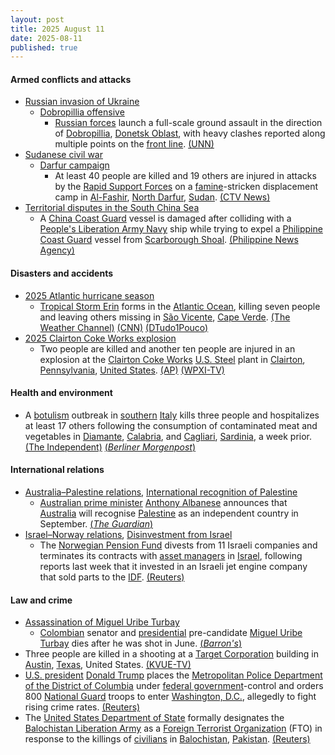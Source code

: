 ```yaml
---
layout: post
title: 2025 August 11
date: 2025-08-11
published: true
---
```



#### Armed conflicts and attacks

* [Russian invasion of Ukraine](https://en.wikipedia.org/wiki/Russian_invasion_of_Ukraine "Russian invasion of Ukraine")
  * [Dobropillia offensive](https://en.wikipedia.org/wiki/Dobropillia_offensive "Dobropillia offensive")
    * [Russian forces](https://en.wikipedia.org/wiki/Russian_Ground_Forces "Russian Ground Forces") launch a full-scale ground assault in the direction of [Dobropillia](https://en.wikipedia.org/wiki/Dobropillia "Dobropillia"), [Donetsk Oblast](https://en.wikipedia.org/wiki/Donetsk_Oblast "Donetsk Oblast"), with heavy clashes reported along multiple points on the [front line](https://en.wikipedia.org/wiki/Front_line "Front line"). [(UNN)](https://unn.ua/en/news/russian-federation-launches-full-scale-offensive-in-dobropillia-direction-afu-officer)
* [Sudanese civil war](https://en.wikipedia.org/wiki/Sudanese_civil_war_%282023%E2%80%93present%29 "Sudanese civil war (2023–present)")
  * [Darfur campaign](https://en.wikipedia.org/wiki/Darfur_campaign_%282023%E2%80%93present%29 "Darfur campaign (2023–present)")
    * At least 40 people are killed and 19 others are injured in attacks by the [Rapid Support Forces](https://en.wikipedia.org/wiki/Rapid_Support_Forces "Rapid Support Forces") on a [famine](https://en.wikipedia.org/wiki/Famine_in_Sudan_%282024%E2%80%93present%29 "Famine in Sudan (2024–present)")-stricken displacement camp in [Al-Fashir](https://en.wikipedia.org/wiki/Al-Fashir "Al-Fashir"), [North Darfur](https://en.wikipedia.org/wiki/North_Darfur "North Darfur"), [Sudan](https://en.wikipedia.org/wiki/Sudan "Sudan"). [(CTV News)](https://www.ctvnews.ca/world/article/sudans-rapid-support-forces-kill-40-people-in-north-darfur-displacement-camp-attack/)
* [Territorial disputes in the South China Sea](https://en.wikipedia.org/wiki/Territorial_disputes_in_the_South_China_Sea "Territorial disputes in the South China Sea")
  * A [China Coast Guard](https://en.wikipedia.org/wiki/China_Coast_Guard "China Coast Guard") vessel is damaged after colliding with a [People's Liberation Army Navy](https://en.wikipedia.org/wiki/People%27s_Liberation_Army_Navy "People's Liberation Army Navy") ship while trying to expel a [Philippine Coast Guard](https://en.wikipedia.org/wiki/Philippine_Coast_Guard "Philippine Coast Guard") vessel from [Scarborough Shoal](https://en.wikipedia.org/wiki/Scarborough_Shoal "Scarborough Shoal"). [(Philippine News Agency)](https://www.pna.gov.ph/articles/1256282)

#### Disasters and accidents

* [2025 Atlantic hurricane season](https://en.wikipedia.org/wiki/2025_Atlantic_hurricane_season "2025 Atlantic hurricane season")
  * [Tropical Storm Erin](https://en.wikipedia.org/wiki/Tropical_Storm_Erin_%282025%29 "Tropical Storm Erin (2025)") forms in the [Atlantic Ocean](https://en.wikipedia.org/wiki/Atlantic_Ocean "Atlantic Ocean"), killing seven people and leaving others missing in [São Vicente](https://en.wikipedia.org/wiki/S%C3%A3o_Vicente%2C_Cape_Verde "São Vicente, Cape Verde"), [Cape Verde](https://en.wikipedia.org/wiki/Cape_Verde "Cape Verde"). [(The Weather Channel)](https://weather.com/storms/hurricane/news/2025-08-11-tropical-storm-erin-forms-the-latest-forecast-track) [(CNN)](https://www.cnn.com/2025/08/11/weather/tropical-storm-erin-hurricane-season-climate) [(DTudo1Pouco)](https://dtudo1pouco.cv/sao-vicente-chuvas-numero-de-mortos-sobe-para-sete-ministro/)
* [2025 Clairton Coke Works explosion](https://en.wikipedia.org/wiki/2025_Clairton_Coke_Works_explosion "2025 Clairton Coke Works explosion")
  * Two people are killed and another ten people are injured in an explosion at the [Clairton Coke Works](https://en.wikipedia.org/wiki/Clairton_Coke_Works "Clairton Coke Works") [U.S. Steel](https://en.wikipedia.org/wiki/U.S._Steel "U.S. Steel") plant in [Clairton](https://en.wikipedia.org/wiki/Clairton%2C_Pennsylvania "Clairton, Pennsylvania"), [Pennsylvania](https://en.wikipedia.org/wiki/Pennsylvania "Pennsylvania"), [United States](https://en.wikipedia.org/wiki/United_States "United States"). [(AP)](https://apnews.com/article/clairton-steel-pittsburgh-explosion-coke-f6f81a1d33f22741668d4d75dbc8eaf7) [(WPXI-TV)](https://www.wpxi.com/news/local/explosion-reported-us-steel-clairton-coke-works-multiple-people-injured/FDX2T42G7FF33NUPSTVA3XOIPI/)

#### Health and environment

* A [botulism](https://en.wikipedia.org/wiki/Botulism "Botulism") outbreak in [southern](https://en.wikipedia.org/wiki/Southern_Italy "Southern Italy") [Italy](https://en.wikipedia.org/wiki/Italy "Italy") kills three people and hospitalizes at least 17 others following the consumption of contaminated meat and vegetables in [Diamante](https://en.wikipedia.org/wiki/Diamante%2C_Calabria "Diamante, Calabria"), [Calabria](https://en.wikipedia.org/wiki/Calabria "Calabria"), and [Cagliari](https://en.wikipedia.org/wiki/Cagliari "Cagliari"), [Sardinia](https://en.wikipedia.org/wiki/Sardinia "Sardinia"), a week prior. [(The Independent)](https://www.independent.co.uk/bulletin/news/botulism-italy-outbreak-broccoli-sandwich-deaths-b2806922.html) [(*Berliner Morgenpost*)](https://www.morgenpost.de/panorama/article409710681/italien-toedliche-snacks-kosten-drei-touristen-das-leben.html)

#### International relations

* [Australia–Palestine relations](https://en.wikipedia.org/wiki/Australia%E2%80%93Palestine_relations "Australia–Palestine relations"), [International recognition of Palestine](https://en.wikipedia.org/wiki/International_recognition_of_Palestine "International recognition of Palestine")
  * [Australian prime minister](https://en.wikipedia.org/wiki/Prime_Minister_of_Australia "Prime Minister of Australia") [Anthony Albanese](https://en.wikipedia.org/wiki/Anthony_Albanese "Anthony Albanese") announces that [Australia](https://en.wikipedia.org/wiki/Australia "Australia") will recognise [Palestine](https://en.wikipedia.org/wiki/Palestine "Palestine") as an independent country in September. [(*The Guardian*)](https://www.theguardian.com/australia-news/live/2025/aug/11/news-live-netanyahu-shameful-palestine-state-anthony-albanese-penny-wong-meteor-victoria-marles-papua-new-guinea-ntwnfb?CMP=share_btn_url&page=with%3Ablock-68995ecb8f08f4cafb5ad23f#block-68995ecb8f08f4cafb5ad23f)
* [Israel–Norway relations](https://en.wikipedia.org/wiki/Israel%E2%80%93Norway_relations "Israel–Norway relations"), [Disinvestment from Israel](https://en.wikipedia.org/wiki/Disinvestment_from_Israel "Disinvestment from Israel")
  * The [Norwegian Pension Fund](https://en.wikipedia.org/wiki/Government_Pension_Fund_of_Norway "Government Pension Fund of Norway") divests from 11 Israeli companies and terminates its contracts with [asset managers](https://en.wikipedia.org/wiki/Asset_management "Asset management") in [Israel](https://en.wikipedia.org/wiki/Israel "Israel"), following reports last week that it invested in an Israeli jet engine company that sold parts to the [IDF](https://en.wikipedia.org/wiki/Israel_Defense_Forces "Israel Defense Forces"). [(Reuters)](https://www.reuters.com/sustainability/society-equity/norway-wealth-fund-terminates-israel-asset-management-contracts-2025-08-11/)

#### Law and crime

* [Assassination of Miguel Uribe Turbay](https://en.wikipedia.org/wiki/Assassination_of_Miguel_Uribe_Turbay "Assassination of Miguel Uribe Turbay")
  * [Colombian](https://en.wikipedia.org/wiki/Colombia "Colombia") senator and [presidential](https://en.wikipedia.org/wiki/President_of_Colombia "President of Colombia") pre-candidate [Miguel Uribe Turbay](https://en.wikipedia.org/wiki/Miguel_Uribe_Turbay "Miguel Uribe Turbay") dies after he was shot in June. [(*Barron's*)](https://www.barrons.com/news/colombia-presidential-hopeful-dies-after-being-shot-in-june-wife-9376d4a4)
* Three people are killed in a shooting at a [Target Corporation](https://en.wikipedia.org/wiki/Target_Corporation "Target Corporation") building in [Austin](https://en.wikipedia.org/wiki/Austin%2C_Texas "Austin, Texas"), [Texas](https://en.wikipedia.org/wiki/Texas "Texas"), United States. [(KVUE-TV)](https://www.kvue.com/article/news/crime/target-shooting-austin-research/269-54824284-9ce1-4d91-8317-430c0cf05b67)
* [U.S. president](https://en.wikipedia.org/wiki/President_of_the_United_States "President of the United States") [Donald Trump](https://en.wikipedia.org/wiki/Donald_Trump "Donald Trump") places the [Metropolitan Police Department of the District of Columbia](https://en.wikipedia.org/wiki/Metropolitan_Police_Department_of_the_District_of_Columbia "Metropolitan Police Department of the District of Columbia") under [federal government](https://en.wikipedia.org/wiki/Federal_government_of_the_United_States "Federal government of the United States")-control and orders 800 [National Guard](https://en.wikipedia.org/wiki/District_of_Columbia_National_Guard "District of Columbia National Guard") troops to enter [Washington, D.C.](https://en.wikipedia.org/wiki/Washington%2C_D.C. "Washington, D.C."), allegedly to fight rising crime rates. [(Reuters)](https://www.reuters.com/world/us/live-updates-trump-speak-national-guard-prepares-deploy-washington-2025-08-11/)
* The [United States Department of State](https://en.wikipedia.org/wiki/United_States_Department_of_State "United States Department of State") formally designates the [Balochistan Liberation Army](https://en.wikipedia.org/wiki/Balochistan_Liberation_Army "Balochistan Liberation Army") as a [Foreign Terrorist Organization](https://en.wikipedia.org/wiki/United_States_Department_of_State_list_of_Foreign_Terrorist_Organizations "United States Department of State list of Foreign Terrorist Organizations") (FTO) in response to the killings of [civilians](https://en.wikipedia.org/wiki/Civilian "Civilian") in [Balochistan](https://en.wikipedia.org/wiki/Balochistan%2C_Pakistan "Balochistan, Pakistan"), [Pakistan](https://en.wikipedia.org/wiki/Pakistan "Pakistan"). [(Reuters)](https://www.reuters.com/world/asia-pacific/us-designates-pakistani-baloch-separatists-foreign-terrorist-group-2025-08-11/)
